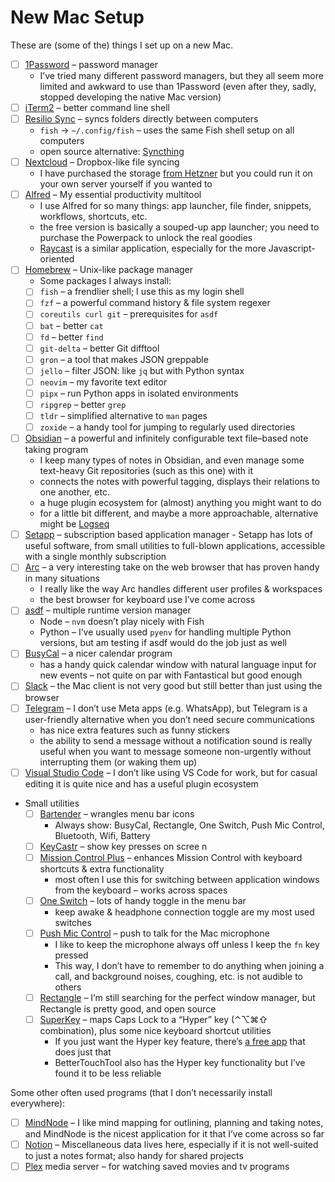 # New Mac Setup

These are (some of the) things I set up on a new Mac.

- [ ] [1Password](https://1password.com) – password manager
  - I’ve tried many different password managers, but they all seem more limited and awkward to use than 1Password (even after they, sadly, stopped developing the native Mac version)
- [ ] [iTerm2](/apps/iterm2.md) – better command line shell
- [ ] [Resilio Sync](https://www.resilio.com/individuals/) – syncs folders directly between computers
  - `fish` -> `~/.config/fish` – uses the same Fish shell setup on all computers
  - open source alternative: [Syncthing](https://syncthing.net)
- [ ] [Nextcloud](https://nextcloud.com) – Dropbox-like file syncing
  - I have purchased the storage [from Hetzner](https://www.hetzner.com/storage/storage-share) but you could run it on your own server yourself if you wanted to
- [ ] [Alfred](./alfred) – My essential productivity multitool
  - I use Alfred for so many things: app launcher, file finder, snippets, workflows, shortcuts, etc.
  - the free version is basically a souped-up app launcher; you need to purchase the Powerpack to unlock the real goodies
  - [Raycast](https://www.raycast.com) is a similar application, especially for the more Javascript-oriented
- [ ] [Homebrew](https://brew.sh) – Unix-like package manager
  - Some packages I always install:
  - [ ] `fish` – a frendlier shell; I use this as my login shell
  - [ ] `fzf` – a powerful command history & file system regexer
  - [ ] `coreutils curl git` – prerequisites for `asdf`
  - [ ] `bat` – better `cat`
  - [ ] `fd` – better `find`
  - [ ] `git-delta` – better Git difftool
  - [ ] `gron` – a tool that makes JSON greppable
  - [ ] `jello` – filter JSON: like `jq` but with Python syntax
  - [ ] `neovim` – my favorite text editor
  - [ ] `pipx` – run Python apps in isolated environments
  - [ ] `ripgrep` – better `grep`
  - [ ] `tldr` – simplified alternative to `man` pages
  - [ ] `zoxide` – a handy tool for jumping to regularly used directories
- [ ] [Obsidian](/apps/obsidian/README.md) – a powerful and infinitely configurable text file–based note taking program
  - I keep many types of notes in Obsidian, and even manage some text-heavy Git repositories (such as this one) with it
  - connects the notes with powerful tagging, displays their relations to one another, etc.
  - a huge plugin ecosystem for (almost) anything you might want to do
  - for a little bit different, and maybe a more approachable, alternative might be [Logseq](https://logseq.com)
- [ ] [Setapp](https://setapp.com) – subscription based application manager - Setapp has lots of useful software, from small utilities to full-blown applications, accessible with a single monthly subscription
- [ ] [Arc](https://arc.net) – a very interesting take on the web browser that has proven handy in many situations
  - I really like the way Arc handles different user profiles & workspaces
  - the best browser for keyboard use I’ve come across
- [ ] [asdf](https://asdf-vm.com) – multiple runtime version manager
  - Node – `nvm` doesn’t play nicely with Fish
  - Python – I’ve usually used `pyenv` for handling multiple Python versions, but am testing if asdf would do the job just as well
- [ ] [BusyCal](https://www.busymac.com/busycal/) – a nicer calendar program
  - has a handy quick calendar window with natural language input for new events – not quite on par with Fantastical but good enough
- [ ] [Slack](https://slack.com) – the Mac client is not very good but still better than just using the browser
- [ ] [Telegram](https://telegram.org) – I don’t use Meta apps (e.g. WhatsApp), but Telegram is a user-friendly alternative when you don’t need secure communications
  - has nice extra features such as funny stickers
  - the ability to send a message without a notification sound is really useful when you want to message someone non-urgently without interrupting them (or waking them up)
- [ ] [Visual Studio Code](https://code.visualstudio.com) – I don’t like using VS Code for work, but for casual editing it is quite nice and has a useful plugin ecosystem
- Small utilities
  - [ ] [Bartender](https://www.macbartender.com) – wrangles menu bar icons
    - Always show: BusyCal, Rectangle, One Switch, Push Mic Control, Bluetooth, Wifi, Battery
  - [ ] [KeyCastr](https://github.com/keycastr/keycastr) – show key presses on scree  n
  - [ ] [Mission Control Plus](https://www.fadel.io/missioncontrolplus) – enhances Mission Control with keyboard shortcuts & extra functionality
    - most often I use this for switching between application windows from the keyboard – works across spaces
  - [ ] [One Switch](https://fireball.studio/oneswitch) – lots of handy toggle in the menu bar
    - keep awake & headphone connection toggle are my most used switches
  - [ ] [Push Mic Control](https://apps.apple.com/us/app/push-mic-control/id1155850258?mt=12) – push to talk for the Mac microphone
    - I like to keep the microphone always off unless I keep the `fn` key pressed
    - This way, I don’t have to remember to do anything when joining a call, and background noises, coughing, etc. is not audible to others
  - [ ] [Rectangle](https://rectangleapp.com) – I’m still searching for the perfect window manager, but Rectangle is pretty good, and open source
  - [ ] [SuperKey](https://superkey.app) – maps Caps Lock to a “Hyper” key (⌃⌥⌘⇧ combination), plus some nice keyboard shortcut utilities
    - If you just want the Hyper key feature, there’s [a free app](https://hyperkey.app) that does just that
    - BetterTouchTool also has the Hyper key functionality but I’ve found it to be less reliable

Some other often used programs (that I don’t necessarily install everywhere):

- [ ] [MindNode](https://www.mindnode.com/) – I like mind mapping for outlining, planning and taking notes, and MindNode is the nicest application for it that I’ve come across so far
- [ ] [Notion](https://www.notion.so/) – Miscellaneous data lives here, especially if it is not well-suited to just a notes format; also handy for shared projects
- [ ] [Plex](https://www.plex.tv/) media server – for watching saved movies and tv programs
